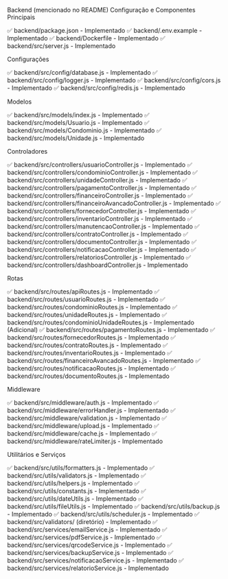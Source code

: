 Backend (mencionado no README)
Configuração e Componentes Principais

✅ backend/package.json - Implementado
✅ backend/.env.example - Implementado
✅ backend/Dockerfile - Implementado
✅ backend/src/server.js - Implementado

Configurações

✅ backend/src/config/database.js - Implementado
✅ backend/src/config/logger.js - Implementado
✅ backend/src/config/cors.js - Implementado
✅ backend/src/config/redis.js - Implementado

Modelos

✅ backend/src/models/index.js - Implementado
✅ backend/src/models/Usuario.js - Implementado
✅ backend/src/models/Condominio.js - Implementado
✅ backend/src/models/Unidade.js - Implementado

Controladores

✅ backend/src/controllers/usuarioController.js - Implementado
✅ backend/src/controllers/condominioController.js - Implementado
✅ backend/src/controllers/unidadeController.js - Implementado
✅ backend/src/controllers/pagamentoController.js - Implementado
✅ backend/src/controllers/financeiroController.js - Implementado
✅ backend/src/controllers/financeiroAvancadoController.js - Implementado
✅ backend/src/controllers/fornecedorController.js - Implementado
✅ backend/src/controllers/inventarioController.js - Implementado
✅ backend/src/controllers/manutencaoController.js - Implementado
✅ backend/src/controllers/contratoController.js - Implementado
✅ backend/src/controllers/documentoController.js - Implementado
✅ backend/src/controllers/notificacaoController.js - Implementado
✅ backend/src/controllers/relatoriosController.js - Implementado
✅ backend/src/controllers/dashboardController.js - Implementado

Rotas

✅ backend/src/routes/apiRoutes.js - Implementado
✅ backend/src/routes/usuarioRoutes.js - Implementado
✅ backend/src/routes/condominioRoutes.js - Implementado
✅ backend/src/routes/unidadeRoutes.js - Implementado
✅ backend/src/routes/condominioUnidadeRoutes.js - Implementado (Adicional)
✅ backend/src/routes/pagamentoRoutes.js - Implementado
✅ backend/src/routes/fornecedorRoutes.js - Implementado
✅ backend/src/routes/contratoRoutes.js - Implementado
✅ backend/src/routes/inventarioRoutes.js - Implementado
✅ backend/src/routes/financeiroAvancadoRoutes.js - Implementado
✅ backend/src/routes/notificacaoRoutes.js - Implementado
✅ backend/src/routes/documentoRoutes.js - Implementado

Middleware

✅ backend/src/middleware/auth.js - Implementado
✅ backend/src/middleware/errorHandler.js - Implementado
✅ backend/src/middleware/validation.js - Implementado
✅ backend/src/middleware/upload.js - Implementado
✅ backend/src/middleware/cache.js - Implementado
✅ backend/src/middleware/rateLimiter.js - Implementado

Utilitários e Serviços

✅ backend/src/utils/formatters.js - Implementado
✅ backend/src/utils/validators.js - Implementado
✅ backend/src/utils/helpers.js - Implementado
✅ backend/src/utils/constants.js - Implementado
✅ backend/src/utils/dateUtils.js - Implementado
✅ backend/src/utils/fileUtils.js - Implementado
✅ backend/src/utils/backup.js - Implementado
✅ backend/src/utils/scheduler.js - Implementado
✅ backend/src/validators/ (diretório) - Implementado
✅ backend/src/services/emailService.js - Implementado
✅ backend/src/services/pdfService.js - Implementado
✅ backend/src/services/qrcodeService.js - Implementado
✅ backend/src/services/backupService.js - Implementado
✅ backend/src/services/notificacaoService.js - Implementado
✅ backend/src/services/relatorioService.js - Implementado